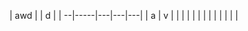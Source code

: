    | awd |   | d |   |
--|-----|---|---|---|
   | a   | v |   |   |
   |     |   |   |   |
   |     |   |   |   |
